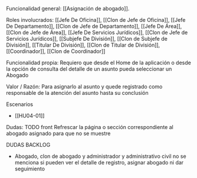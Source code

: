 Funcionalidad general:
	[[Asignación de abogado]].

Roles involucrados:
	[[Jefe De Oficina]], [[Clon de Jefe de Oficina]], [[Jefe De Departamento]], [[Clon de Jefe de Departamento]], [[Jefe De Área]], [[Clon de Jefe de Área]], [[Jefe De Servicios Jurídicos]], [[Clon de Jefe de Servicios Jurídicos]], [[Subjefe De División]], [[Clon de Subjefe de División]], [[Titular De División]], [[Clon de Titular de División]], [[Coordinador]], [[Clon de Coordinador]]

Funcionalidad propia:
	Requiero que desde el Home de la aplicación o desde la opción de consulta del detalle de un asunto pueda seleccionar un Abogado

Valor / Razón:
	Para  asignarlo al asunto y quede registrado como responsable de la atención del asunto hasta su conclusión

Escenarios
* [[HU04-01]]

Dudas:
TODO front
	Refrescar la página o sección correspondiente al abogado asignado para que no se muestre

DUDAS BACKLOG
* Abogado, clon de abogado y administrador y administrativo civil no se menciona si pueden ver el detalle de registro, asignar abogado ni dar seguimiento